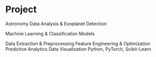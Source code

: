 # Project
Astronomy Data Analysis & Exoplanet Detection

Machine Learning & Classification Models

Data Extraction & Preprocessing
Feature Engineering & Optimization
Predictive Analytics
Data Visualization
Python, PyTorch, Scikit-Learn
